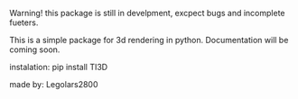 Warning! this package is still in develpment, excpect bugs and incomplete fueters.

This is a simple package for 3d rendering
in python. Documentation will be coming soon.

instalation: pip install TI3D

made by: Legolars2800